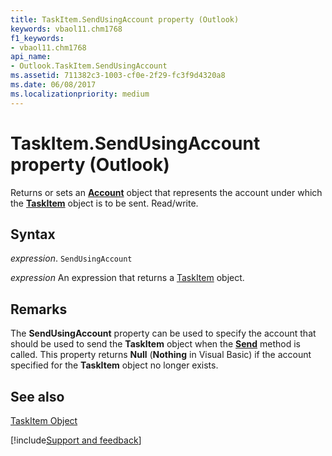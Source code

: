 ```yaml
---
title: TaskItem.SendUsingAccount property (Outlook)
keywords: vbaol11.chm1768
f1_keywords:
- vbaol11.chm1768
api_name:
- Outlook.TaskItem.SendUsingAccount
ms.assetid: 711382c3-1003-cf0e-2f29-fc3f9d4320a8
ms.date: 06/08/2017
ms.localizationpriority: medium
---
```



# TaskItem.SendUsingAccount property (Outlook)

Returns or sets an **[Account](Outlook.Account.md)** object that represents the account under which the **[TaskItem](Outlook.TaskItem.md)** object is to be sent. Read/write.


## Syntax

_expression_. `SendUsingAccount`

 _expression_ An expression that returns a [TaskItem](Outlook.TaskItem.md) object.


## Remarks

The **SendUsingAccount** property can be used to specify the account that should be used to send the **TaskItem** object when the **[Send](Outlook.TaskItem.Send(method).md)** method is called. This property returns **Null** (**Nothing** in Visual Basic) if the account specified for the **TaskItem** object no longer exists.


## See also


[TaskItem Object](Outlook.TaskItem.md)

[!include[Support and feedback](~/includes/feedback-boilerplate.md)]